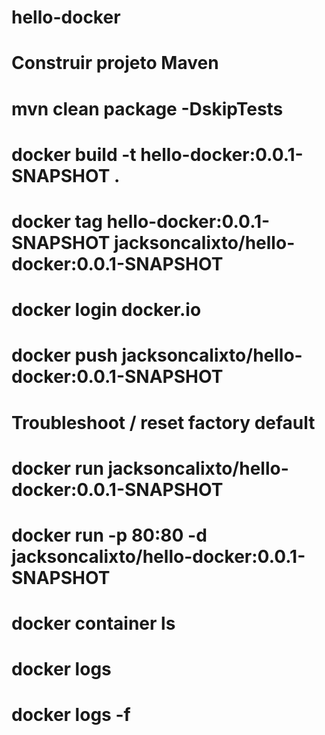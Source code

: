 # hello-docker

# Construir projeto Maven
# mvn clean package -DskipTests

# docker build -t hello-docker:0.0.1-SNAPSHOT .
# docker tag hello-docker:0.0.1-SNAPSHOT jacksoncalixto/hello-docker:0.0.1-SNAPSHOT
# docker login docker.io
# docker push jacksoncalixto/hello-docker:0.0.1-SNAPSHOT

# Troubleshoot / reset factory default
# docker run jacksoncalixto/hello-docker:0.0.1-SNAPSHOT
# docker run -p 80:80 -d jacksoncalixto/hello-docker:0.0.1-SNAPSHOT
# docker container ls
# docker logs 
# docker logs -f

